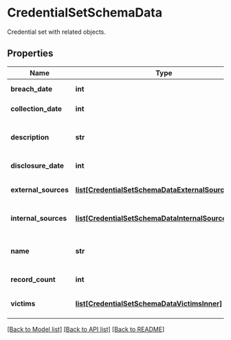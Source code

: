 # CredentialSetSchemaData

Credential set with related objects.

## Properties
Name | Type | Description | Notes
------------ | ------------- | ------------- | -------------
**breach_date** | **int** | Date of breach. | [optional] 
**collection_date** | **int** | Date of collection. | [optional] 
**description** | **str** | Description of the credential set. | [optional] 
**disclosure_date** | **int** | Date of disclosure. | [optional] 
**external_sources** | [**list[CredentialSetSchemaDataExternalSourcesInner]**](CredentialSetSchemaDataExternalSourcesInner.md) | List of external sources. | [optional] 
**internal_sources** | [**list[CredentialSetSchemaDataInternalSourcesInner]**](CredentialSetSchemaDataInternalSourcesInner.md) | List of internal sources. | [optional] 
**name** | **str** | Name of the credential set. | [optional] 
**record_count** | **int** | Number of records. | [optional] 
**victims** | [**list[CredentialSetSchemaDataVictimsInner]**](CredentialSetSchemaDataVictimsInner.md) | List of purported victims. | [optional] 

[[Back to Model list]](../README.md#documentation-for-models) [[Back to API list]](../README.md#documentation-for-api-endpoints) [[Back to README]](../README.md)


